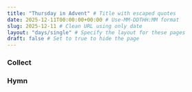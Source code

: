 ```yaml
---
title: "Thursday in Advent" # Title with escaped quotes
date: 2025-12-11T00:00:00+00:00 # Use-MM-DDTHH:MM format
slug: 2025-12-11 # Clean URL using only date
layout: "days/single" # Specify the layout for these pages
draft: false # Set to true to hide the page
---
```


### Collect


### Hymn